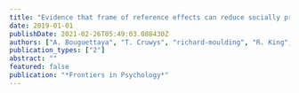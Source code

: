 ```yaml
---
title: "Evidence that frame of reference effects can reduce socially prescribed perfectionism"
date: 2019-01-01
publishDate: 2021-02-26T05:49:03.088430Z
authors: ["A. Bouguettaya", "T. Cruwys", "richard-moulding", "R. King", "A. M. Bliuc"]
publication_types: ["2"]
abstract: ""
featured: false
publication: "*Frontiers in Psychology*"
---
```


